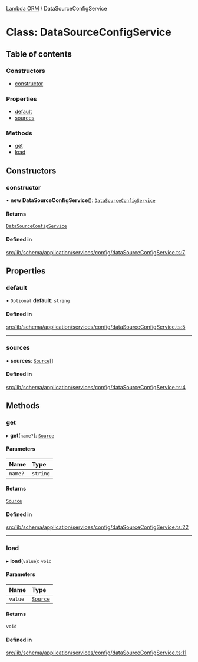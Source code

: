 [Lambda ORM](../README.md) / DataSourceConfigService

# Class: DataSourceConfigService

## Table of contents

### Constructors

- [constructor](DataSourceConfigService.md#constructor)

### Properties

- [default](DataSourceConfigService.md#default)
- [sources](DataSourceConfigService.md#sources)

### Methods

- [get](DataSourceConfigService.md#get)
- [load](DataSourceConfigService.md#load)

## Constructors

### constructor

• **new DataSourceConfigService**(): [`DataSourceConfigService`](DataSourceConfigService.md)

#### Returns

[`DataSourceConfigService`](DataSourceConfigService.md)

#### Defined in

[src/lib/schema/application/services/config/dataSourceConfigService.ts:7](https://github.com/FlavioLionelRita/lambdaorm/blob/bea17731/src/lib/schema/application/services/config/dataSourceConfigService.ts#L7)

## Properties

### default

• `Optional` **default**: `string`

#### Defined in

[src/lib/schema/application/services/config/dataSourceConfigService.ts:5](https://github.com/FlavioLionelRita/lambdaorm/blob/bea17731/src/lib/schema/application/services/config/dataSourceConfigService.ts#L5)

___

### sources

• **sources**: [`Source`](../interfaces/Source.md)[]

#### Defined in

[src/lib/schema/application/services/config/dataSourceConfigService.ts:4](https://github.com/FlavioLionelRita/lambdaorm/blob/bea17731/src/lib/schema/application/services/config/dataSourceConfigService.ts#L4)

## Methods

### get

▸ **get**(`name?`): [`Source`](../interfaces/Source.md)

#### Parameters

| Name | Type |
| :------ | :------ |
| `name?` | `string` |

#### Returns

[`Source`](../interfaces/Source.md)

#### Defined in

[src/lib/schema/application/services/config/dataSourceConfigService.ts:22](https://github.com/FlavioLionelRita/lambdaorm/blob/bea17731/src/lib/schema/application/services/config/dataSourceConfigService.ts#L22)

___

### load

▸ **load**(`value`): `void`

#### Parameters

| Name | Type |
| :------ | :------ |
| `value` | [`Source`](../interfaces/Source.md) |

#### Returns

`void`

#### Defined in

[src/lib/schema/application/services/config/dataSourceConfigService.ts:11](https://github.com/FlavioLionelRita/lambdaorm/blob/bea17731/src/lib/schema/application/services/config/dataSourceConfigService.ts#L11)
